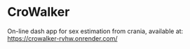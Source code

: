 # CroWalker
On-line dash app for sex estimation from crania, available at: 
https://crowalker-rvhw.onrender.com/
